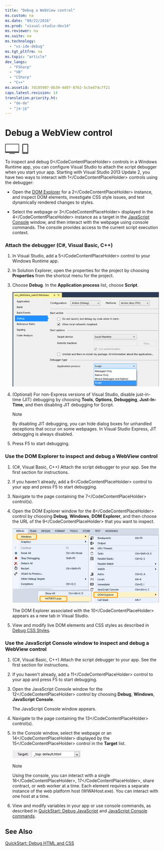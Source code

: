 ```yaml
---
title: "Debug a WebView control"
ms.custom: na
ms.date: "09/22/2016"
ms.prod: "visual-studio-dev14"
ms.reviewer: na
ms.suite: na
ms.technology: 
  - "vs-ide-debug"
ms.tgt_pltfrm: na
ms.topic: "article"
dev_langs: 
  - "FSharp"
  - "VB"
  - "CSharp"
  - "C++"
ms.assetid: 7d105907-8b39-4d07-8762-5c5ed74c7f21
caps.latest.revision: 14
translation.priority.ht: 
  - "de-de"
  - "ja-jp"
---
```

# Debug a WebView control
![Applies to Windows and Windows Phone](../vs140/media/windows_and_phone_content.png "windows_and_phone_content")  
  
 To inspect and debug <CodeContentPlaceHolder>0\</CodeContentPlaceHolder> controls in a Windows Runtime app, you can configure Visual Studio to attach the script debugger when you start your app. Starting with Visual Studio 2013 Update 2, you have two ways to interact with <CodeContentPlaceHolder>1\</CodeContentPlaceHolder> controls using the debugger:  
  
-   Open the [DOM Explorer](../vs140/quickstart--debug-html-and-css.md) for a <CodeContentPlaceHolder>2\</CodeContentPlaceHolder> instance, and inspect DOM elements, investigate CSS style issues, and test dynamically rendered changes to styles.  
  
-   Select the webpage or <CodeContentPlaceHolder>3\</CodeContentPlaceHolder> displayed in the <CodeContentPlaceHolder>4\</CodeContentPlaceHolder> instance as a target in the [JavaScript Console](../vs140/javascript-console-commands.md) window, and then interact with the webpage using console commands. The console provides access to the current script execution context.  
  
### Attach the debugger (C#, Visual Basic, C++)  
  
1.  In Visual Studio, add a <CodeContentPlaceHolder>5\</CodeContentPlaceHolder> control to your Windows Runtime app.  
  
2.  In Solution Explorer, open the properties for the project by choosing **Properties** from the shortcut menu for the project.  
  
3.  Choose **Debug**. In the **Application process** list, choose **Script**.  
  
     ![Attach the script debugger](../vs140/media/js_dom_webview_script_debugger.png "JS_DOM_WebView_Script_Debugger")  
  
4.  (Optional) For non-Express versions of Visual Studio, disable just-in-time (JIT) debugging by choosing **Tools**, **Options**, **Debugging**, **Just-In-Time**, and then disabling JIT debugging for Script.  
  
    > [!NOTE]
    >  By disabling JIT debugging, you can hide dialog boxes for unhandled exceptions that occur on some webpages. In Visual Studio Express, JIT debugging is always disabled.  
  
5.  Press F5 to start debugging.  
  
### Use the DOM Explorer to inspect and debug a WebView control  
  
1.  (C#, Visual Basic, C++) Attach the script debugger to your app. See the first section for instructions.  
  
2.  If you haven't already, add a <CodeContentPlaceHolder>6\</CodeContentPlaceHolder> control to your app and press F5 to start debugging.  
  
3.  Navigate to the page containing the <CodeContentPlaceHolder>7\</CodeContentPlaceHolder> control(s).  
  
4.  Open the DOM Explorer window for the <CodeContentPlaceHolder>8\</CodeContentPlaceHolder> control by choosing **Debug**, **Windows**, **DOM Explorer**, and then choose the URL of the <CodeContentPlaceHolder>9\</CodeContentPlaceHolder> that you want to inspect.  
  
     ![Opening the DOM Explorer](../vs140/media/js_dom_webview.png "JS_DOM_WebView")  
  
     The DOM Explorer associated with the <CodeContentPlaceHolder>10\</CodeContentPlaceHolder> appears as a new tab in Visual Studio.  
  
5.  View and modify live DOM elements and CSS styles as described in [Debug CSS Styles](../vs140/debug-css-styles-using-dom-explorer.md).  
  
### Use the JavaScript Console window to inspect and debug a WebView control  
  
1.  (C#, Visual Basic, C++) Attach the script debugger to your app. See the first section for instructions.  
  
2.  If you haven't already, add a <CodeContentPlaceHolder>11\</CodeContentPlaceHolder> control to your app and press F5 to start debugging.  
  
3.  Open the JavaScript Console window for the <CodeContentPlaceHolder>12\</CodeContentPlaceHolder> control by choosing **Debug**, **Windows**, **JavaScript Console**.  
  
     The JavaScript Console window appears.  
  
4.  Navigate to the page containing the <CodeContentPlaceHolder>13\</CodeContentPlaceHolder> control(s).  
  
5.  In the Console window, select the webpage or an <CodeContentPlaceHolder>14\</CodeContentPlaceHolder> displayed by the <CodeContentPlaceHolder>15\</CodeContentPlaceHolder> control in the **Target** list.  
  
     ![Target selection in the JavaScript console window](../vs140/media/js_console_target.png "JS_Console_Target")  
  
    > [!NOTE]
    >  Using the console, you can interact with a single <CodeContentPlaceHolder>16\</CodeContentPlaceHolder>, <CodeContentPlaceHolder>17\</CodeContentPlaceHolder>, share contract, or web worker at a time. Each element requires a separate instance of the web platform host (WWAHost.exe). You can interact with one host at a time.  
  
6.  View and modify variables in your app or use console commands, as described in [QuickStart: Debug JavaScript](../vs140/quickstart--debug-javascript-using-the-console.md) and [JavaScript Console commands](../vs140/javascript-console-commands.md).  
  
## See Also  
 [QuickStart: Debug HTML and CSS](../vs140/quickstart--debug-html-and-css.md)